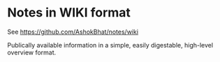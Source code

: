 # Notes in WIKI format

See https://github.com/AshokBhat/notes/wiki

Publically available information in a simple, easily digestable, high-level overview format.

